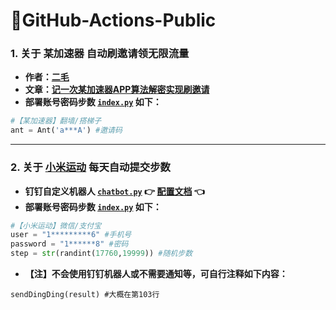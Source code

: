 # 🌈GitHub-Actions-Public

### 1. **关于 某加速器 自动刷邀请领无限流量**
* **作者：[二毛](https://erma0.cn)**
* **文章：[记一次某加速器APP算法解密实现刷邀请](https://segmentfault.com/a/1190000040012580)**
* **部署账号密码步数 [`index.py`](https://github.com/s757129/GitHub-Actions-Public/blob/main/ant-vpn/index.py) 如下：**

```python
#【某加速器】翻墙/搭梯子
ant = Ant('a***A') #邀请码
```

---

### 2. **关于 [小米运动](https://app.mi.com/details?id=com.xiaomi.hm.health) 每天自动提交步数**
* **钉钉自定义机器人 [`chatbot.py`](https://github.com/zhuifengshen/DingtalkChatbot/blob/master/dingtalkchatbot/chatbot.py) 👉 [配置文档](https://github.com/zhuifengshen/DingtalkChatbot) 👈**
* **部署账号密码步数 [`index.py`](https://github.com/s757129/GitHub-Actions-Public/blob/main/huami-step/index.py) 如下：**

```python
#【小米运动】微信/支付宝
user = "1*********6" #手机号
password = "1******8" #密码
step = str(randint(17760,19999)) #随机步数
```

* **【注】不会使用钉钉机器人或不需要通知等，可自行注释如下内容：**

`sendDingDing(result) #大概在第103行`
